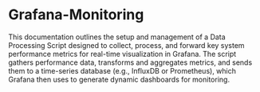 # Grafana-Monitoring
This documentation outlines the setup and management of a Data Processing Script designed to collect, process, and forward key system performance metrics for real-time visualization in Grafana. The script gathers performance data, transforms and aggregates metrics, and sends them to a time-series database (e.g., InfluxDB or Prometheus), which Grafana then uses to generate dynamic dashboards for monitoring.
